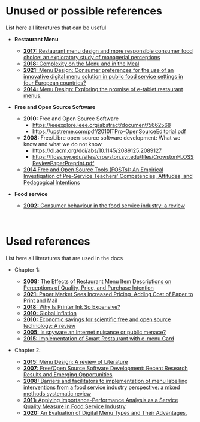 # Unused or possible references
List here all literatures that can be useful

* **Restaurant Menu**
   + [**2017:** Restaurant menu design and more responsible consumer food choice: an
   exploratory study of managerial perceptions](http://eprints.bournemouth.ac.uk/26621/3/R1.pdf)
   + [**2018:** Complexity on the Menu and in the Meal](https://www.mdpi.com/2304-8158/7/10/158)
   + [**2021:** Menu Design: Consumer preferences for the use of an innovative digital menu solution in public food service settings in four European countries?](https://www.sciencedirect.com/science/article/abs/pii/S095032932100207X)
   + [**2014:** Menu Design: Exploring the promise of e-tablet restaurant menus.](https://www.emerald.com/insight/content/doi/10.1108/IJCHM-01-2013-0039/full/html)

* **Free and Open Source Software**
   + **2010:** Free and Open Source Software
      - https://ieeexplore.ieee.org/abstract/document/5662568
      - https://upstreme.com/pdf/2010ITPro-OpenSourceEditorial.pdf
   + **2008:** Free/Libre open-source software development: What we know and what we do not know
      - https://dl.acm.org/doi/abs/10.1145/2089125.2089127
      - https://floss.syr.edu/sites/crowston.syr.edu/files/CrowstonFLOSSReviewPaperPreprint.pdf
   + [**2014** Free and Open Source Tools (FOSTs): An Empirical Investigation of
   Pre-Service Teachers’ Competencies, Attitudes, and Pedagogical Intentions](https://files.eric.ed.gov/fulltext/EJ1043024.pdf)

* **Food service**
   + [**2002:** Consumer behaviour in the food service industry: a review](https://d1wqtxts1xzle7.cloudfront.net/40838366/Consumer_behaviour_in_the_food_service_industry_a_review-libre.pdf?1450750419=&response-content-disposition=inline%3B+filename%3DConsumer_behaviour_in_the_food_service_i.pdf&Expires=1680327487&Signature=hGaqetCA4xx1n7RzYvAp~89uTAGMQH3CxcMSazMd2A2Uwi23RAEeN2vlyD3wB2mVtRkySjVjjAVK2cejz9nqpKurdMtTfR4zBj89qABTD9yKT9QNkl4L96k1-LnnPc~YJMDc75232tT95RZLLFV6t9R7YnOKzyASJ0g7qsaW7DngQ8qTYyAGOHgA1ytkT2LWW7gpfRmWjv9zHvTKL8UNmmD95hiudkrgXi6KXOTfbxfYuVvj1FGYATji17rl6n8VgBzdUeEr5Om1PdkZBiHkUqCL5Gd0g3uIBIGznTgZ1kfCAmGeAm9g2d149ff6i1JEJ~~2xzgEL5oeT8xlTHiRaA__&Key-Pair-Id=APKAJLOHF5GGSLRBV4ZA)

<br>

# Used references
List here all literatures that are used in the docs

* Chapter 1:
   + [**2008:** The Effects of Restaurant Menu Item Descriptions on Perceptions of Quality, Price,
   and Purchase Intention](https://www.tandfonline.com/doi/pdf/10.1080/15378020802519850)
   + [**2021:** Paper Market Sees Increased Pricing, Adding Cost of Paper to Print and Mail](https://pcigroup.com/paper-market-sees-increased-pricing-adding-paper-costs-to-print-and-mail/)
   + [**2018:** Why Is Printer Ink So Expensive?](https://www.consumerreports.org/printers/why-is-printer-ink-so-expensive-a2101590645/#:~:text=%22Ink%20companies%20spend%20a%20lot,where%20the%20price%20comes%20in.)
   + [**2010:** Global Inflation](https://www.econstor.eu/bitstream/10419/70524/1/585159815.pdf)
   + [**2010:** Economic savings for scientific free and open source technology: A review](https://reader.elsevier.com/reader/sd/pii/S2468067220300481?token=6A6662E8B9F48FCB1A967C47F36B132D581711E18D2016231305406C4FAA4BDADC5E0CF1D2E81E993F6DA18877CE09D5&originRegion=eu-west-1&originCreation=20230303043451)
   + [**2005:** Is spyware an Internet nuisance or public menace?](https://www.researchgate.net/profile/Qing-Hu-10/publication/220422980_Is_Spyware_an_Internet_Nuisance_or_Public_Menace/links/00b7d52150cc23ca6f000000/Is-Spyware-an-Internet-Nuisance-or-Public-Menace.pdf)
   + [**2015:** Implementation of Smart Restaurant with e-menu Card](http://www.kresttechnology.com/krest-academic-projects/krest-major-projects/ECE/BTech%20%20Major%20ECE%20EMBEDDED%202016-17/Btech%20ECE%20Embedded%20Major%20BP%202016-17/18.%20Implementation%20Of%20Smart%20Restaurant%20With%20E-Menu%20Card.pdf)

* Chapter 2:
   + [**2015:** Menu Design: A review of Literature](https://www.tandfonline.com/doi/abs/10.1080/15378020.2015.1051428)
   + [**2007:** Free/Open Source Software Development: Recent Research Results and Emerging
   Opportunities](https://www.ics.uci.edu/~wscacchi/Presentations/ESEC-FSE07/ESEC-FSE07-Scacchi-Paper.pdf)
   + [**2008:** Barriers and facilitators to implementation of menu labelling interventions from a food service industry perspective: a mixed methods systematic review](https://link.springer.com/article/10.1186/s12966-020-00948-1#citeas)
   + [**2011:** Applying Importance-Performance Analysis as a Service Quality Measure in Food Service Industry](http://dx.doi.org/10.4067/S0718-27242011000300008)
   + [**2020:** An Evaluation of Digital Menu Types and Their Advantages.](https://www.researchgate.net/profile/Esra-Sahin-11/publication/348084076_An_Evaluation_of_Digital_Menu_Types_and_Their_Advantages/links/5ffadd4b92851c13fe003edd/An-Evaluation-of-Digital-Menu-Types-and-Their-Advantages.pdf)


